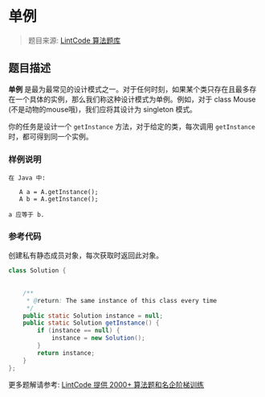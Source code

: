 # 单例
 > 题目来源: [LintCode 算法题库](https://www.lintcode.com/problem/singleton/?utm_source=sc-github-wzz)
 ## 题目描述
 **单例** 是最为最常见的设计模式之一。对于任何时刻，如果某个类只存在且最多存在一个具体的实例，那么我们称这种设计模式为单例。例如，对于 class Mouse (不是动物的mouse哦)，我们应将其设计为 singleton 模式。

你的任务是设计一个 `getInstance` 方法，对于给定的类，每次调用 `getInstance` 时，都可得到同一个实例。
 ### 样例说明
 ```
在 Java 中:

	A a = A.getInstance();
	A b = A.getInstance();

a 应等于 b.

```
 ### 参考代码
 创建私有静态成员对象，每次获取时返回此对象。
```java
class Solution {
    
    
    /**
     * @return: The same instance of this class every time
     */
    public static Solution instance = null;
    public static Solution getInstance() {
        if (instance == null) {
            instance = new Solution();
        }
        return instance;
    }
};
```
 更多题解请参考: [LintCode 提供 2000+ 算法题和名企阶梯训练](https://www.lintcode.com/problem/?utm_source=sc-github-wzz)
